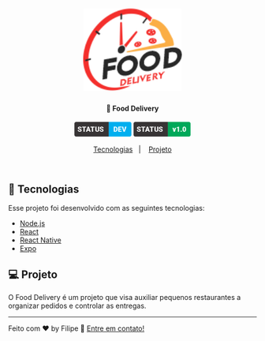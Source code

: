 <h1 align="center">
    <img alt="FoodDelivery" title="#delicinha" src="gitimagens/logo.png" width="200px" />
</h1>

<h4 align="center">
  🚀 Food Delivery
</h4>

<p align="center">
 <img src="gitimagens/label.png" height="30px" alt="Status do projeto, em desenvolvimento" />

 <img src="gitimagens/label-v1.png" height="30px" alt="Versão atual do projeto, 1.0">
</p>

<p align="center">
  <a href="#rocket-tecnologias">Tecnologias</a>&nbsp;&nbsp;&nbsp;|&nbsp;&nbsp;&nbsp;
  <a href="#-projeto">Projeto</a>
</p>

<br>

## :rocket: Tecnologias

Esse projeto foi desenvolvido com as seguintes tecnologias:

- [Node.js](https://nodejs.org/en/)
- [React](https://reactjs.org)
- [React Native](https://facebook.github.io/react-native/)
- [Expo](https://expo.io/)

## 💻 Projeto

O Food Delivery é um projeto que visa auxiliar pequenos restaurantes a organizar 
pedidos e controlar as entregas.

---

Feito com ♥ by Filipe :wave: [Entre em contato!](https://linktr.ee/filipeleonelbatista)
